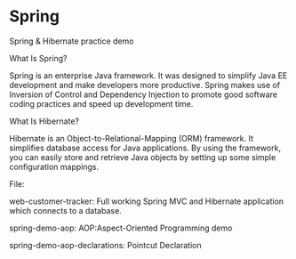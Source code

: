 # Spring
Spring &amp; Hibernate practice demo

What Is Spring?

Spring is an enterprise Java framework. It was designed to simplify Java EE development and make developers more productive. Spring makes use of Inversion of Control and Dependency Injection to promote good software coding practices and speed up development time.


What Is Hibernate?

Hibernate is an Object-to-Relational-Mapping (ORM) framework. It simplifies database access for Java applications. By using the framework, you can easily store and retrieve Java objects by setting up some simple configuration mappings.

File:

web-customer-tracker:
Full working Spring MVC and Hibernate application which connects to a database.

spring-demo-aop:
AOP:Aspect-Oriented Programming demo

spring-demo-aop-declarations:
Pointcut Declaration
